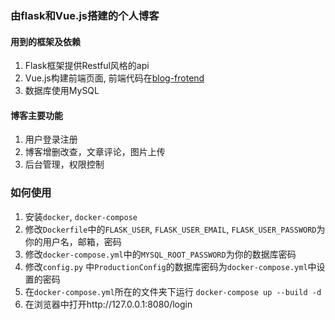 ### 由flask和Vue.js搭建的个人博客

#### 用到的框架及依赖
1. Flask框架提供Restful风格的api
2. Vue.js构建前端页面, 前端代码在[blog-frotend](https://github.com/RainJoe/blog-frontend)
3. 数据库使用MySQL

#### 博客主要功能
1. 用户登录注册
2. 博客增删改查，文章评论，图片上传
3. 后台管理，权限控制

### 如何使用
1. 安装``docker``, ``docker-compose``
2. 修改``Dockerfile``中的``FLASK_USER``, ``FLASK_USER_EMAIL``, ``FLASK_USER_PASSWORD``为你的用户名，邮箱，密码
3. 修改``docker-compose.yml``中的``MYSQL_ROOT_PASSWORD``为你的数据库密码
4. 修改``config.py`` 中``ProductionConfig``的数据库密码为``docker-compose.yml``中设置的密码
5. 在``docker-compose.yml``所在的文件夹下运行 ``docker-compose up --build -d``
6. 在浏览器中打开http://127.0.0.1:8080/login

